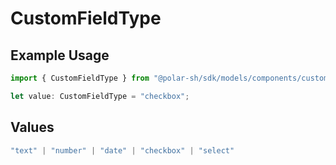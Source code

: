 # CustomFieldType

## Example Usage

```typescript
import { CustomFieldType } from "@polar-sh/sdk/models/components/customfieldtype.js";

let value: CustomFieldType = "checkbox";
```

## Values

```typescript
"text" | "number" | "date" | "checkbox" | "select"
```